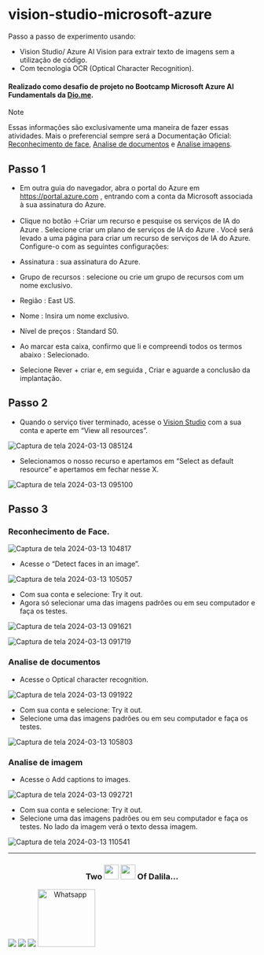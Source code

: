 # vision-studio-microsoft-azure
 Passo a passo de experimento usando:
-  Vision Studio/ Azure AI Vision para extrair texto de imagens sem a utilização de código.
-  Com tecnologia OCR (Optical Character Recognition).
#### Realizado como desafio de projeto no Bootcamp Microsoft Azure AI Fundamentals da [Dio.me](https://www.dio.me/).

> [!NOTE]
> Essas informações são exclusivamente uma maneira de fazer essas atividades.
>  Mais o preferencial sempre será a Documentação Oficial: [Reconhecimento de face](https://microsoftlearning.github.io/mslearn-ai-fundamentals/Instructions/Labs/04-face.html), [Analise de documentos](https://microsoftlearning.github.io/mslearn-ai-fundamentals/Instructions/Labs/05-ocr.html) e [Analise imagens](https://microsoftlearning.github.io/mslearn-ai-fundamentals/Instructions/Labs/03-image-analysis.html).

## Passo 1
- Em outra guia do navegador, abra o portal do Azure em https://portal.azure.com , entrando com a conta da Microsoft associada à sua assinatura do Azure.

- Clique no botão ＋Criar um recurso e pesquise os serviços de IA do Azure . Selecione criar um plano de serviços de IA do Azure . Você será levado a uma página para criar um recurso de serviços de IA do Azure. Configure-o com as seguintes configurações:
  
- Assinatura : sua assinatura do Azure.
- Grupo de recursos : selecione ou crie um grupo de recursos com um nome exclusivo.
- Região : East US.
- Nome : Insira um nome exclusivo.
- Nível de preços : Standard S0.
- Ao marcar esta caixa, confirmo que li e compreendi todos os termos abaixo : Selecionado.
- Selecione Rever + criar e, em seguida , Criar e aguarde a conclusão da implantação.

## Passo 2
- Quando o serviço tiver terminado, acesse o [Vision Studio](https://portal.vision.cognitive.azure.com/?azure-portal=true) com a sua conta e aperte em “View all resources”.

![Captura de tela 2024-03-13 085124](https://github.com/DalilaDeveloperMobile/dio-practice-microsoft-azure-ai-fundamentals/assets/29806802/7416fe96-77b7-4232-8c19-0ecf161e4871)

- Selecionamos o nosso recurso e apertamos em “Select as default resource” e apertamos em fechar nesse X.

![Captura de tela 2024-03-13 095100](https://github.com/DalilaDeveloperMobile/dio-practice-microsoft-azure-ai-fundamentals/assets/29806802/e742c464-e868-480a-bd2f-f76427d1faa9)
<br>

## Passo 3
### Reconhecimento de Face.

![Captura de tela 2024-03-13 104817](https://github.com/DalilaDeveloperMobile/dio-practice-microsoft-azure-ai-fundamentals/assets/29806802/7875fce2-8e48-4a41-824a-fb16fb7930e9)

- Acesse o “Detect faces in an image”.

![Captura de tela 2024-03-13 105057](https://github.com/DalilaDeveloperMobile/dio-practice-microsoft-azure-ai-fundamentals/assets/29806802/180bf2f1-43d3-4731-a78d-9f2b477cdf9d)

- Com sua conta e selecione: Try it out.
- Agora só selecionar uma das imagens padrões ou em seu computador e faça os testes.

![Captura de tela 2024-03-13 091621](https://github.com/DalilaDeveloperMobile/dio-practice-microsoft-azure-ai-fundamentals/assets/29806802/23a4fa3a-31e6-40d7-9c22-20725404c86b)

![Captura de tela 2024-03-13 091719](https://github.com/DalilaDeveloperMobile/dio-practice-microsoft-azure-ai-fundamentals/assets/29806802/c9aa487f-a4bc-48c2-9029-231203cfa090)

### Analise de documentos

- Acesse o Optical character recognition.

![Captura de tela 2024-03-13 091922](https://github.com/DalilaDeveloperMobile/dio-practice-microsoft-azure-ai-fundamentals/assets/29806802/c8e7e78b-cc72-41fc-9cb7-3e7666cb0131)

- Com sua conta e selecione: Try it out.
- Selecione uma das imagens padrões ou em seu computador e faça os testes.

![Captura de tela 2024-03-13 105803](https://github.com/DalilaDeveloperMobile/dio-practice-microsoft-azure-ai-fundamentals/assets/29806802/aca005c2-7be7-46fb-b647-b8dffdafc497)

### Analise de imagem

- Acesse o Add captions to images.

![Captura de tela 2024-03-13 092721](https://github.com/DalilaDeveloperMobile/dio-practice-microsoft-azure-ai-fundamentals/assets/29806802/9df42edb-0a4d-44ea-977d-a7fdbee7bcb7)

- Com sua conta e selecione: Try it out.
- Selecione uma das imagens padrões ou em seu computador e faça os testes. No lado da imagem verá o texto dessa imagem.

![Captura de tela 2024-03-13 110541](https://github.com/DalilaDeveloperMobile/dio-practice-microsoft-azure-ai-fundamentals/assets/29806802/3454ecb4-ebe3-437b-b8e9-6339a18922df)

<hr>

<h3 align="center"> Two <img src="https://media.giphy.com/media/ObNTw8Uzwy6KQ/giphy.gif" width="30px"> <img src="https://media.giphy.com/media/ObNTw8Uzwy6KQ/giphy.gif" width="30px"> Of Dalila...</h3>
<div align="center"  style="display: inline-block">
  <a href="https://www.linkedin.com/in/dalila-cust%C3%B3dio-046076181/" target="_blank"><img src="https://img.shields.io/badge/-LinkedIn-%230077B5?style=for-the-badge&logo=linkedin&logoColor=white" target="_blank"></a> 
  <a href = "mailto:dalila.dalila70@gmail.com"><img src="https://img.shields.io/badge/Gmail-D14836?style=for-the-badge&logo=gmail&logoColor=white" target="_blank"></a>
  <a href="https://instagram.com/dalila.dalila70" target="_blank"><img src="https://img.shields.io/badge/-Instagram-%23E4405F?style=for-the-badge&logo=instagram&logoColor=white" target="_blank"></a>
  <a target="_blank" href="https://api.whatsapp.com/send?phone=5588997138541"><img  alt="Whatsapp" width="117px" src="https://img.shields.io/badge/WhatsApp-25D366?style=for-the-badge&logo=whatsapp&logoColor=white"/></a> 
</div>
